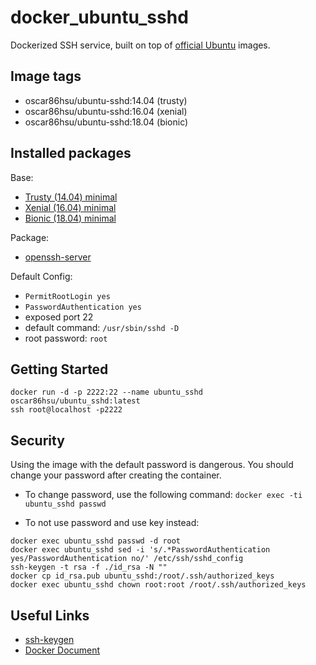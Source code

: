 # docker_ubuntu_sshd
Dockerized SSH service, built on top of [official Ubuntu](https://hub.docker.com/_/ubuntu) images.

## Image tags

- oscar86hsu/ubuntu-sshd:14.04 (trusty)
- oscar86hsu/ubuntu-sshd:16.04 (xenial)
- oscar86hsu/ubuntu-sshd:18.04 (bionic)

## Installed packages

Base:

- [Trusty (14.04) minimal](http://packages.ubuntu.com/trusty/ubuntu-minimal)
- [Xenial (16.04) minimal](http://packages.ubuntu.com/xenial/ubuntu-minimal)
- [Bionic (18.04) minimal](http://packages.ubuntu.com/bionic/ubuntu-minimal)

Package:

- [openssh-server](https://packages.debian.org/zh-tw/jessie/openssh-server)

Default Config:

- `PermitRootLogin yes`
- `PasswordAuthentication yes`
- exposed port 22
- default command: `/usr/sbin/sshd -D`
- root password: `root`

## Getting Started
`docker run -d -p 2222:22 --name ubuntu_sshd oscar86hsu/ubuntu_sshd:latest`<br>
`ssh root@localhost -p2222`

## Security

Using the image with the default password is dangerous. You should change your password after creating the container.<br>
- To change password, use the following command:
`docker exec -ti ubuntu_sshd passwd`

- To not use password and use key instead:<br>
```
docker exec ubuntu_sshd passwd -d root
docker exec ubuntu_sshd sed -i 's/.*PasswordAuthentication yes/PasswordAuthentication no/' /etc/ssh/sshd_config
ssh-keygen -t rsa -f ./id_rsa -N ""
docker cp id_rsa.pub ubuntu_sshd:/root/.ssh/authorized_keys
docker exec ubuntu_sshd chown root:root /root/.ssh/authorized_keys
```

## Useful Links
- [ssh-keygen](https://www.ssh.com/ssh/keygen/)
- [Docker Document](https://docs.docker.com/)


